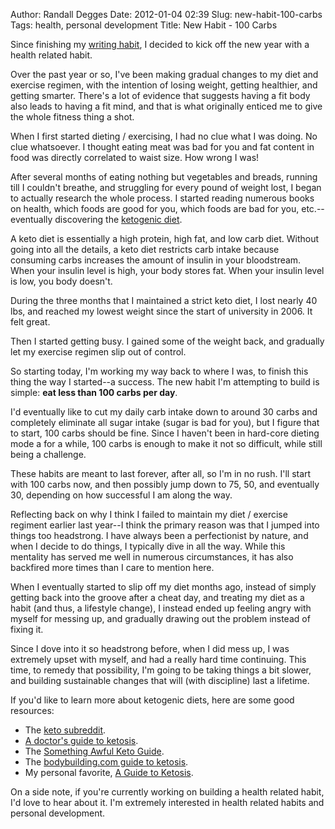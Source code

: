 Author: Randall Degges
Date: 2012-01-04 02:39
Slug: new-habit-100-carbs
Tags: health, personal development
Title: New Habit - 100 Carbs


Since finishing my [writing habit][], I decided to kick off the new year with a
health related habit.

Over the past year or so, I've been making gradual changes to my diet and
exercise regimen, with the intention of losing weight, getting healthier, and
getting smarter. There's a lot of evidence that suggests having a fit body also
leads to having a fit mind, and that is what originally enticed me to give the
whole fitness thing a shot.

When I first started dieting / exercising, I had no clue what I was doing. No
clue whatsoever. I thought eating meat was bad for you and fat content in food
was directly correlated to waist size. How wrong I was!

After several months of eating nothing but vegetables and breads, running till I
couldn't breathe, and struggling for every pound of weight lost, I began to
actually research the whole process. I started reading numerous books on health,
which foods are good for you, which foods are bad for you, etc.--eventually
discovering the [ketogenic diet][].

A keto diet is essentially a high protein, high fat, and low carb diet. Without
going into all the details, a keto diet restricts carb intake because consuming
carbs increases the amount of insulin in your bloodstream. When your insulin
level is high, your body stores fat. When your insulin level is low, you body
doesn't.

During the three months that I maintained a strict keto diet, I lost nearly 40
lbs, and reached my lowest weight since the start of university in 2006. It felt
great.

Then I started getting busy. I gained some of the weight back, and gradually let
my exercise regimen slip out of control.

So starting today, I'm working my way back to where I was, to finish this thing
the way I started--a success. The new habit I'm attempting to build is simple:
**eat less than 100 carbs per day**.

I'd eventually like to cut my daily carb intake down to around 30 carbs and
completely eliminate all sugar intake (sugar is bad for you), but I figure that
to start, 100 carbs should be fine. Since I haven't been in hard-core dieting
mode a for a while, 100 carbs is enough to make it not so difficult, while still
being a challenge.

These habits are meant to last forever, after all, so I'm in no rush. I'll start
with 100 carbs now, and then possibly jump down to 75, 50, and eventually 30,
depending on how successful I am along the way.

Reflecting back on why I think I failed to maintain my diet / exercise regiment
earlier last year--I think the primary reason was that I jumped into things too
headstrong. I have always been a perfectionist by nature, and when I decide to
do things, I typically dive in all the way. While this mentality has served me
well in numerous circumstances, it has also backfired more times than I care to
mention here.

When I eventually started to slip off my diet months ago, instead of simply
getting back into the groove after a cheat day, and treating my diet as a habit
(and thus, a lifestyle change), I instead ended up feeling angry with myself for
messing up, and gradually drawing out the problem instead of fixing it.

Since I dove into it so headstrong before, when I did mess up, I was extremely
upset with myself, and had a really hard time continuing. This time, to remedy
that possibility, I'm going to be taking things a bit slower, and building
sustainable changes that will (with discipline) last a lifetime.

If you'd like to learn more about ketogenic diets, here are some good resources:

-   The [keto subreddit][].
-   [A doctor's guide to ketosis][].
-   The [Something Awful Keto Guide][].
-   The [bodybuilding.com guide to ketosis][].
-   My personal favorite, [A Guide to Ketosis][].

On a side note, if you're currently working on building a health related habit,
I'd love to hear about it. I'm extremely interested in health related habits and
personal development.


  [writing habit]: http://rdegges.com/writing-habit-complete "Writing Habit Complete"
  [ketogenic diet]: http://en.wikipedia.org/wiki/Ketogenic_diet "Ketogenic Diet"
  [keto subreddit]: http://www.reddit.com/r/keto "Keto Reddit"
  [A doctor's guide to ketosis]: http://www.dietdoctor.com/lchf "A doctor's guide to ketosis."
  [Something Awful Keto Guide]: http://lowcarbplate.com/tlcm/ "Something Awful Keto Guide"
  [bodybuilding.com guide to ketosis]: http://www.bodybuilding.com/fun/keto.htm "Bodybuilding + Ketosis"
  [A Guide to Ketosis]: http://forum.bodybuilding.com/showthread.php?t=132598293 "A Guide to Ketosis"
